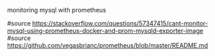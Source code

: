 
monitoring mysql with prometheus


#source https://stackoverflow.com/questions/57347415/cant-monitor-mysql-using-prometheus-docker-and-prom-mysqld-exporter-image
#source https://github.com/vegasbrianc/prometheus/blob/master/README.md
